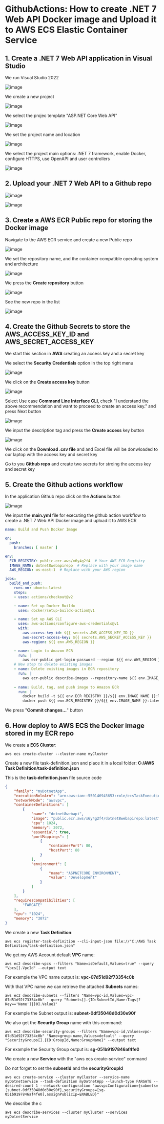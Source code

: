 # GithubActions: How to create .NET 7 Web API Docker image and Upload it to AWS ECS Elastic Container Service

## 1. Create a .NET 7 Web API application in Visual Studio

We run Visual Studio 2022

![image](https://github.com/luiscoco/GithubActions_Create_DockerImage_Upload_to_AWS_ECR_dotNET7WebAPI/assets/32194879/6fe14492-2f95-4534-8d8b-72f441b1087f)

We create a new project 

![image](https://github.com/luiscoco/GithubActions_Create_DockerImage_Upload_to_AWS_ECR_dotNET7WebAPI/assets/32194879/54d18326-747c-45ee-a2d2-14957383cd3b)

We select the projec template "ASP.NET Core Web API"

![image](https://github.com/luiscoco/GithubActions_Create_DockerImage_Upload_to_AWS_ECR_dotNET7WebAPI/assets/32194879/3b1197cb-1d82-40ea-9e9c-2fba59f55b20)

We set the project name and location

![image](https://github.com/luiscoco/GithubActions_Create_DockerImage_Upload_to_AWS_ECR_dotNET7WebAPI/assets/32194879/810afcd7-7ce4-46a0-9656-b2349464ea9b)

We select the project main options: .NET 7 framework, enable Docker, configure HTTPS, use OpenAPI and user controllers

![image](https://github.com/luiscoco/GithubActions_Create_DockerImage_Upload_to_AWS_ECR_dotNET7WebAPI/assets/32194879/992695dc-64da-4e29-9996-6552752da6d1)

## 2. Upload your .NET 7 Web API to a Github repo 

![image](https://github.com/luiscoco/GithubActions_Create_DockerImage_Upload_to_AWS_ECR_dotNET7WebAPI/assets/32194879/2f55c5b8-8bb5-427c-b17b-fb61caf7411b)

![image](https://github.com/luiscoco/GithubActions_Create_DockerImage_Upload_to_AWS_ECR_dotNET7WebAPI/assets/32194879/21543565-2415-49c0-862d-dd74f686d831)



## 3. Create a AWS ECR Public repo for storing the Docker image

Navigate to the AWS ECR service and create a new Public repo

![image](https://github.com/luiscoco/GithubActions_Create_DockerImage_Upload_to_AWS_ECR_dotNET7WebAPI/assets/32194879/3161dc5d-4c1e-4c96-ad2b-7c254a2214b9)

We set the repository name, and the container compatible operating system and architecture

![image](https://github.com/luiscoco/GithubActions_Create_DockerImage_Upload_to_AWS_ECR_dotNET7WebAPI/assets/32194879/e5aa8759-8a27-4deb-b8ae-dcbca4a7f40b)

We press the **Create repository** button

![image](https://github.com/luiscoco/GithubActions_Create_DockerImage_Upload_to_AWS_ECR_dotNET7WebAPI/assets/32194879/184c1aae-d741-43f4-91e6-69bf1b923ff7)

See the new repo in the list

![image](https://github.com/luiscoco/GithubActions_Create_DockerImage_Upload_to_AWS_ECR_dotNET7WebAPI/assets/32194879/387fdd4d-9c94-48cb-903c-3aaed49bcaef)
 
## 4. Create the Github Secrets to store the AWS_ACCESS_KEY_ID and AWS_SECRET_ACCESS_KEY

We start this section in **AWS** creating an access key and a secret key 

We select the **Security Credentials** option in the top right menu

![image](https://github.com/luiscoco/GithubActions_Create_DockerImage_Upload_to_AWS_ECR_dotNET7WebAPI/assets/32194879/f93c0820-4244-41d3-b7d0-cdb95b903fc9)

We click on the **Create access key** button

![image](https://github.com/luiscoco/GithubActions_Create_DockerImage_Upload_to_AWS_ECR_dotNET7WebAPI/assets/32194879/c9955848-528b-4026-83b9-be9a49bd028a)

Select Use case **Command Line Interface CLI**, check "I understand the above recommendation and want to proceed to create an access key." and press Next button

![image](https://github.com/luiscoco/GithubActions_Create_DockerImage_Upload_to_AWS_ECR_dotNET7WebAPI/assets/32194879/fdaf9936-2543-41c0-9fcc-1c7c73adcac6)

We input the description tag and press the **Create access** key button 

![image](https://github.com/luiscoco/GithubActions_Create_DockerImage_Upload_to_AWS_ECR_dotNET7WebAPI/assets/32194879/3c7a2777-ddc5-4726-a89d-1fb378e2eddf)

We click on the **Download .csv file** and and Excel file will be donwloaded to our laptop with the access key and secret key

Go to you **Github repo** and create two secrets for stroing the access key and secret key

## 5. Create the Github actions workflow

In the application Github repo click on the **Actions** button

![image](https://github.com/luiscoco/GithubActions_Create_DockerImage_Upload_to_AWS_ECR_dotNET7WebAPI/assets/32194879/2afe59ba-5088-4ebd-88b5-1840b0f30416)

We input the **main.yml** file for executing the github action workflow to create a .NET 7 Web API Docker image and upload it to AWS ECR 

```yaml
name: Build and Push Docker Image

on:
  push:
    branches: [ master ]

env:
  ECR_REGISTRY: public.ecr.aws/x6y4g2f4  # Your AWS ECR Registry
  IMAGE_NAME: dotnet8webapirepo  # Replace with your image name
  AWS_REGION: us-east-1  # Replace with your AWS region

jobs:
  build_and_push:
    runs-on: ubuntu-latest
    steps:
    - uses: actions/checkout@v2

    - name: Set up Docker Buildx
      uses: docker/setup-buildx-action@v1

    - name: Set up AWS CLI
      uses: aws-actions/configure-aws-credentials@v1
      with:
        aws-access-key-id: ${{ secrets.AWS_ACCESS_KEY_ID }}
        aws-secret-access-key: ${{ secrets.AWS_SECRET_ACCESS_KEY }}
        aws-region: ${{ env.AWS_REGION }}

    - name: Login to Amazon ECR
      run: |
        aws ecr-public get-login-password --region ${{ env.AWS_REGION }} | docker login --username AWS --password-stdin ${{ env.ECR_REGISTRY }}
    # New step to delete existing images
    - name: Delete existing images in ECR repository
      run: |
        aws ecr-public describe-images --repository-name ${{ env.IMAGE_NAME }} --region ${{ env.AWS_REGION }} --output=json | jq -r '.imageDetails[].imageDigest' | xargs -I {} aws ecr-public batch-delete-image --repository-name ${{ env.IMAGE_NAME }} --image-ids imageDigest={} --region ${{ env.AWS_REGION }}
    
    - name: Build, tag, and push image to Amazon ECR
      run: |
        docker build -t ${{ env.ECR_REGISTRY }}/${{ env.IMAGE_NAME }}:latest .
        docker push ${{ env.ECR_REGISTRY }}/${{ env.IMAGE_NAME }}:latest
```

We press "**Commit changes...**" button

## 6. How deploy to AWS ECS the Docker image stored in my ECR repo 

We create a **ECS Cluster**:

```
aws ecs create-cluster --cluster-name myCluster
```

Create a new file task-definition.json and place it in a local folder: **C:/AWS Task Definition/task-definition.json**

This is the **task-definition.json** file source code

```json
{
    "family": "myDotnetApp",
    "executionRoleArn": "arn:aws:iam::550146943653:role/ecsTaskExecutionRole",
    "networkMode": "awsvpc",
    "containerDefinitions": [
        {
            "name": "dotnet8webapi",
            "image": "public.ecr.aws/x6y4g2f4/dotnet8webapirepo:latest",
            "cpu": 1024,
            "memory": 3072,
            "essential": true,
            "portMappings": [
                {
                    "containerPort": 80,
                    "hostPort": 80
                }
            ],
            "environment": [
                {
                    "name": "ASPNETCORE_ENVIRONMENT",
                    "value": "Development"
                }
            ]
        }
    ],
    "requiresCompatibilities": [
        "FARGATE"
    ],
    "cpu": "1024",
    "memory": "3072"
}
```

We create a new **Task Definition**:

```
aws ecs register-task-definition --cli-input-json file://"C:/AWS Task Definition/task-definition.json"
```

We get my AWS Account default **VPC** name:

```
aws ec2 describe-vpcs --filters "Name=isDefault,Values=true" --query "Vpcs[].VpcId" --output text
```

For example the VPC name output is: **vpc-07d51d92f73354c0b**

With that VPC name we can retrieve the attached **Subnets** names:

```
aws ec2 describe-subnets --filters "Name=vpc-id,Values=vpc-07d51d92f73354c0b" --query "Subnets[].{ID:SubnetId,Name:Tags[?Key=='Name']|[0].Value}"
```

For example the Subnet output is: **subnet-0df35048d0d30e90f**

We also get the **Security Group** name with this command:

```
aws ec2 describe-security-groups --filters "Name=vpc-id,Values=vpc-07d51d92f73354c0b" "Name=group-name,Values=default" --query "SecurityGroups[].{ID:GroupId,Name:GroupName}" --output text
```

For example the Security Group output is: **sg-051b9197846af4fe0**

We create a new **Service** with the "aws ecs create-service" command 

Do not forget to set the **subnetId** and the **securityGroupId**

```
aws ecs create-service --cluster myCluster --service-name myDotnetService --task-definition myDotnetApp --launch-type FARGATE --desired-count 1 --network-configuration "awsvpcConfiguration={subnets=[subnet-0df35048d0d30e90f],securityGroups=[sg-051b9197846af4fe0],assignPublicIp=ENABLED}"
```

We describe the c

```
aws ecs describe-services --cluster myCluster --services myDotnetService
```
